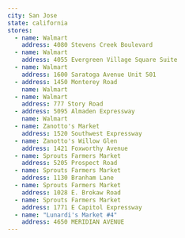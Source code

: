 ```yaml
---
city: San Jose
state: california
stores:
  - name: Walmart
    address: 4080 Stevens Creek Boulevard
  - name: Walmart
    address: 4055 Evergreen Village Square Suite
  - name: Walmart
    address: 1600 Saratoga Avenue Unit 501
  - address: 1450 Monterey Road
    name: Walmart
  - name: Walmart
    address: 777 Story Road
  - address: 5095 Almaden Expressway
    name: Walmart
  - name: Zanotto's Market
    address: 1520 Southwest Expressway
  - name: Zanotto's Willow Glen
    address: 1421 Foxworthy Avenue
  - name: Sprouts Farmers Market
    address: 5205 Prospect Road
  - name: Sprouts Farmers Market
    address: 1130 Branham Lane
  - name: Sprouts Farmers Market
    address: 1028 E. Brokaw Road
  - name: Sprouts Farmers Market
    address: 1771 E Capitol Expressway
  - name: "Lunardi's Market #4"
    address: 4650 MERIDIAN AVENUE
---
```

